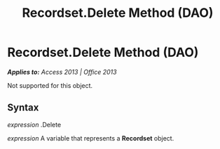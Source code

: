 ﻿---
title: Recordset.Delete Method (DAO)
TOCTitle: Delete Method
ms:assetid: 310c0370-6f48-9e6b-ed1f-8d8133c52ed3
ms:mtpsurl: https://msdn.microsoft.com/en-us/library/Ff192282(v=office.15)
ms:contentKeyID: 48544043
ms.date: 09/18/2015
mtps_version: v=office.15
---

# Recordset.Delete Method (DAO)


_**Applies to:** Access 2013 | Office 2013_

Not supported for this object.

## Syntax

*expression* .Delete

*expression* A variable that represents a **Recordset** object.


